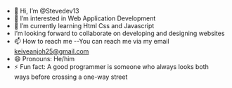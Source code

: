 - 👋 Hi, I’m @Stevedev13
- 👀 I’m interested in Web Application Development 
- 🌱 I’m currently learning Html Css and Javascript
- I’m looking forward to collaborate on developing and designing websites 
- 📫 How to reach me
--You can reach me via my email keiveanjoh25@gmail.com
- 😄 Pronouns: He/him
- ⚡ Fun fact: A good programmer is someone who always looks both ways before crossing a one-way street

<!---
Stevedev13/Stevedev13 is a ✨ special ✨ repository because its `README.md` (this file) appears on your GitHub profile.
You can click the Preview link to take a look at your changes.
--->
